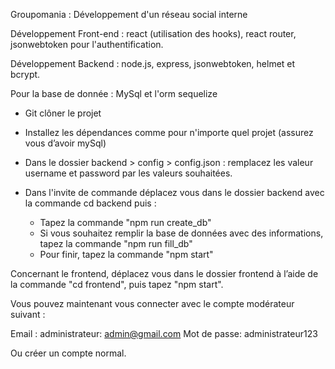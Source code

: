 Groupomania : Développement d'un réseau social interne

Développement Front-end : react (utilisation des hooks), react router, jsonwebtoken pour l'authentification.

Développement Backend : node.js, express, jsonwebtoken, helmet et bcrypt.

Pour la base de donnée : MySql et l'orm sequelize

- Git clôner le projet

- Installez les dépendances comme pour n'importe quel projet (assurez vous d’avoir mySql)

- Dans le dossier backend > config > config.json : remplacez les valeur username et password par les valeurs souhaitées.

- Dans l'invite de commande déplacez vous dans le dossier backend avec la commande cd backend puis :

  - Tapez la commande "npm run create_db"
  - Si vous souhaitez remplir la base de données avec des informations, tapez la commande "npm run fill_db"
  - Pour finir, tapez la commande "npm start"

Concernant le frontend, déplacez vous dans le dossier frontend à l’aide de la commande "cd frontend", puis tapez "npm start".

Vous pouvez maintenant vous connecter avec le compte modérateur suivant :

Email : administrateur: admin@gmail.com
Mot de passe: administrateur123

Ou créer un compte normal.
